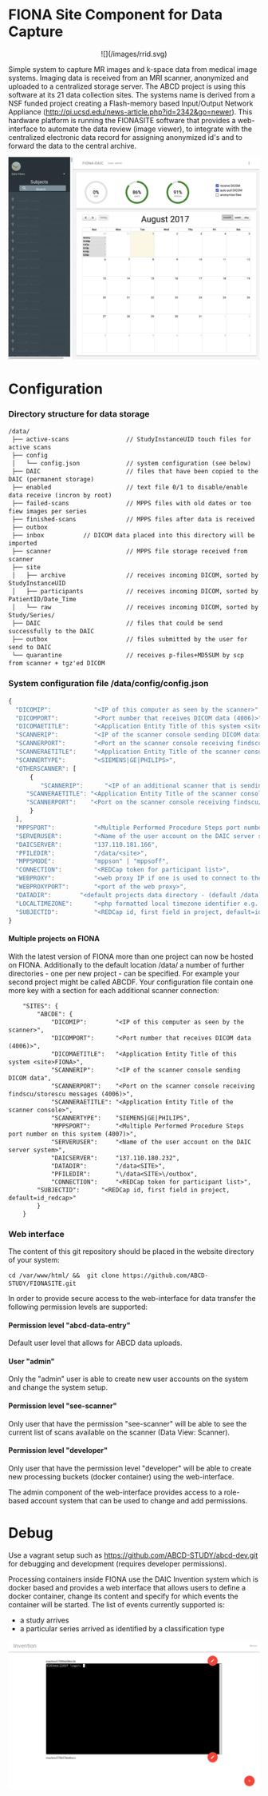FIONA Site Component for Data Capture
======================================

<center>
  ![](/images/rrid.svg)
</center>

Simple system to capture MR images and k-space data from medical image systems. Imaging data is received from an MRI scanner, anonymized and uploaded to a centralized storage server. The ABCD project is using this software at its 21 data collection sites. The systems name is derived from a NSF funded project creating a Flash-memory based Input/Output Network Appliance (http://qi.ucsd.edu/news-article.php?id=2342&go=newer). This hardware platform is running the FIONASITE software that provides a web-interface to automate the data review (image viewer), to integrate with the centralized electronic data record for assigning anonymized id's and to forward the data to the central archive.

![Web Interface](/images/webinterface.png "Web Interface")


Configuration
=============

### Directory structure for data storage

```
/data/
 ├── active-scans                // StudyInstanceUID touch files for active scans
 ├── config
 │   └── config.json             // system configuration (see below)
 ├── DAIC                        // files that have been copied to the DAIC (permanent storage)
 ├── enabled                     // text file 0/1 to disable/enable data receive (incron by root)
 ├── failed-scans                // MPPS files with old dates or too fiew images per series
 ├── finished-scans              // MPPS files after data is received
 ├── outbox                      
 ├── inbox			 // DICOM data placed into this directory will be imported                      
 ├── scanner                     // MPPS file storage received from scanner
 ├── site                        
 │   ├── archive                 // receives incoming DICOM, sorted by StudyInstanceUID
 │   ├── participants            // receives incoming DICOM, sorted by PatientID/Date_Time
 │   └── raw                     // receives incoming DICOM, sorted by Study/Series/
 ├── DAIC                        // files that could be send successfully to the DAIC
 ├── outbox                      // files submitted by the user for send to DAIC
 └── quarantine                  // receives p-files+MD5SUM by scp from scanner + tgz'ed DICOM
```

### System configuration file /data/config/config.json

```javascript
{
  "DICOMIP":            "<IP of this computer as seen by the scanner>",
  "DICOMPORT":          "<Port number that receives DICOM data (4006)>",
  "DICOMAETITLE":       "<Application Entity Title of this system <site>FIONA>",
  "SCANNERIP":          "<IP of the scanner console sending DICOM data>",
  "SCANNERPORT":        "<Port on the scanner console receiving findscu/storescu messages (4006)>",
  "SCANNERAETITLE":     "<Application Entity Title of the scanner console>",
  "SCANNERTYPE":        "<SIEMENS|GE|PHILIPS>",
  "OTHERSCANNER": [
      {
         "SCANNERIP":      "<IP of an additional scanner that is sending k-space data>",
	 "SCANNERAETITLE": "<Application Entity Title of the scanner console>",
	 "SCANNERPORT":    "<Port on the scanner console receiving findscu/storescu messages (4006)>"
      }
  ],
  "MPPSPORT":           "<Multiple Performed Procedure Steps port number on this system (4007)>",
  "SERVERUSER":         "<Name of the user account on the DAIC server system>",
  "DAICSERVER":         "137.110.181.166",
  "PFILEDIR":           "/data/<site>",
  "MPPSMODE":           "mppson" | "mppsoff",
  "CONNECTION":         "<REDCap token for participant list>",
  "WEBPROXY":           "<web proxy IP if one is used to connect to the internet>",
  "WEBPROXYPORT":       "<port of the web proxy>",
  "DATADIR": 		"<default projects data directory - (default /data)>",
  "LOCALTIMEZONE":      "<php formatted local timezone identifier e.g. America/Chicago>",
  "SUBJECTID":      	"<REDCap id, first field in project, default=id_redcap>"
}
```

#### Multiple projects on FIONA
With the latest version of FIONA more than one project can now be hosted on FIONA. Additionally to the default location /data/ a number of further directories - one per new project - can be specified. For example your second project might be called ABCDF. Your configuration file contain one more key with a section for each additional scanner connection:

```
    "SITES": {
        "ABCDE": {
            "DICOMIP":        "<IP of this computer as seen by the scanner>",
            "DICOMPORT":      "<Port number that receives DICOM data (4006)>",
            "DICOMAETITLE":   "<Application Entity Title of this system <site>FIONA>",
            "SCANNERIP":      "<IP of the scanner console sending DICOM data",
            "SCANNERPORT":    "<Port on the scanner console receiving findscu/storescu messages (4006)>",
            "SCANNERAETITLE": "<Application Entity Title of the scanner console>",
            "SCANNERTYPE":    "SIEMENS|GE|PHILIPS",
            "MPPSPORT":       "<Multiple Performed Procedure Steps port number on this system (4007)>",
            "SERVERUSER":     "<Name of the user account on the DAIC server system>",
            "DAICSERVER":     "137.110.180.232",
            "DATADIR":	      "/data<SITE>",
            "PFILEDIR":       "\/data<SITE>\/outbox",
            "CONNECTION":     "<REDCap token for participant list>",
	    "SUBJECTID":      "<REDCap id, first field in project, default=id_redcap>"
        }
    }

```

### Web interface

The content of this git repository should be placed in the website directory of your system:
```
cd /var/www/html/ &&  git clone https://github.com/ABCD-STUDY/FIONASITE.git
```

In order to provide secure access to the web-interface for data transfer the following permission levels are supported:

#### Permission level "abcd-data-entry"

Default user level that allows for ABCD data uploads.

#### User "admin"

Only the "admin" user is able to create new user accounts on the system and change the system setup.

#### Permission level "see-scanner"

Only user that have the permission "see-scanner" will be able to see the current list of scans available on the scanner (Data View: Scanner).

#### Permission level "developer"

Only user that have the permission level "developer" will be able to create new processing buckets (docker container) using the web-interface.

The admin component of the web-interface provides access to a role-based account system that can be used to change and add permissions. 

Debug
======

Use a vagrant setup such as https://github.com/ABCD-STUDY/abcd-dev.git for debugging and development (requires developer permissions).

Processing containers inside FIONA use the DAIC Invention system which is docker based and provides a web interface that allows users to define a docker container, change its content and specify for which events the container will be started. The list of events currently supported is:

 * a study arrives
 * a particular series arrived as identified by a classification type

![Invention user interface](/images/docker-interface.png?raw=true "User interface for docker containers on FIONA.")